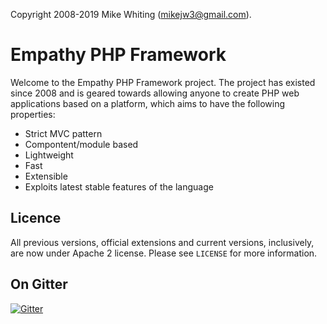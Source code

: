  

Copyright 2008-2019 Mike Whiting (mikejw3@gmail.com).


Empathy PHP Framework
===

Welcome to the Empathy PHP Framework project. The project
has existed since 2008 and is geared towards allowing anyone
to create PHP web applications based on a platform, which
aims to have the following properties:

- Strict MVC pattern
- Compontent/module based
- Lightweight
- Fast
- Extensible
- Exploits latest stable features of the language


Licence
---
All previous versions, official extensions and current versions, inclusively, are now under Apache 2 license. Please see `LICENSE` for more information.


On Gitter
---

[![Gitter](https://badges.gitter.im/Join%20Chat.svg)](https://gitter.im/mikejw/empathy?utm_source=badge&utm_medium=badge&utm_campaign=pr-badge&utm_content=badge)

